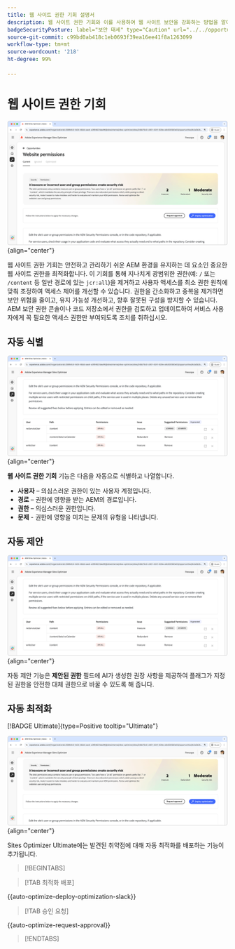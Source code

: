 ```yaml
---
title: 웹 사이트 권한 기회 설명서
description: 웹 사이트 권한 기회와 이를 사용하여 웹 사이트 보안을 강화하는 방법을 알아봅니다.
badgeSecurityPosture: label="보안 태세" type="Caution" url="../../opportunity-types/security-posture.md" tooltip="보안 태세"
source-git-commit: c99bd0ab418c1eb0693f39ea16ee41f8a1263099
workflow-type: tm+mt
source-wordcount: '218'
ht-degree: 99%

---
```



# 웹 사이트 권한 기회

![웹 사이트 권한 기회](./assets/website-permissions/hero.png){align="center"}

웹 사이트 권한 기회는 안전하고 관리하기 쉬운 AEM 환경을 유지하는 데 요소인 중요한 웹 사이트 권한을 최적화합니다. 이 기회를 통해 지나치게 광범위한 권한(예: `/` 또는 `/content` 등 일반 경로에 있는 `jcr:all`)을 제거하고 사용자 액세스를 최소 권한 원칙에 맞춰 조정하여 액세스 제어를 개선할 수 있습니다. 권한을 간소화하고 중복을 제거하면 보안 위험을 줄이고, 유지 가능성 개선하고, 향후 잘못된 구성을 방지할 수 있습니다. AEM 보안 권한 콘솔이나 코드 저장소에서 권한을 검토하고 업데이트하여 서비스 사용자에게 꼭 필요한 액세스 권한만 부여되도록 조치를 취하십시오.

## 자동 식별

![웹 사이트 권한 자동 식별](./assets/website-permissions/auto-identify.png){align="center"}

**웹 사이트 권한 기회** 기능은 다음을 자동으로 식별하고 나열합니다.

* **사용자** – 의심스러운 권한이 있는 사용자 계정입니다.
* **경로** – 권한에 영향을 받는 AEM의 경로입니다.
* **권한** – 의심스러운 권한입니다.
* **문제** - 권한에 영향을 미치는 문제의 유형을 나타냅니다.

## 자동 제안

![웹 사이트 취약점 자동 제안](./assets/website-permissions/auto-suggest.png){align="center"}

자동 제안 기능은 **제안된 권한** 필드에 AI가 생성한 권장 사항을 제공하여 플래그가 지정된 권한을 안전한 대체 권한으로 바꿀 수 있도록 해 줍니다.

## 자동 최적화

[!BADGE Ultimate]{type=Positive tooltip="Ultimate"}

![웹 사이트 권한 자동 최적화](./assets/website-permissions/auto-optimize.png){align="center"}

Sites Optimizer Ultimate에는 발견된 취약점에 대해 자동 최적화를 배포하는 기능이 추가됩니다.

>[!BEGINTABS]

>[!TAB 최적화 배포]

{{auto-optimize-deploy-optimization-slack}}

>[!TAB 승인 요청]

{{auto-optimize-request-approval}}

>[!ENDTABS]
